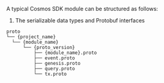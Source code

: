 

A typical Cosmos SDK module can be structured as follows:

1.  The serializable data types and Protobuf interfaces
  ```
  proto
└── {project_name}
    └── {module_name}
        └── {proto_version}
            ├── {module_name}.proto
            ├── event.proto
            ├── genesis.proto
            ├── query.proto
            └── tx.proto

  ```